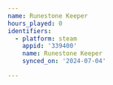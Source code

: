 ```yaml
---
name: Runestone Keeper
hours_played: 0
identifiers:
  - platform: steam
    appid: '339400'
    name: Runestone Keeper
    synced_on: '2024-07-04'

---
```

